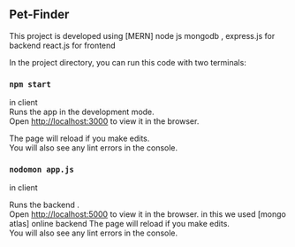 ## Pet-Finder

This project is developed using [MERN]
node js
mongodb , express.js for backend 
react.js for frontend

In the project directory, you can run this code with two terminals:


### `npm start` 
in client \
Runs the app in the development mode.\
Open [http://localhost:3000](http://localhost:3000) to view it in the browser.

The page will reload if you make edits.\
You will also see any lint errors in the console.

### `nodomon app.js`
in client 

Runs the backend .\
Open [http://localhost:5000](http://localhost:5000) to view it in the browser.
in this we used [mongo atlas] online backend 
The page will reload if you make edits.\
You will also see any lint errors in the console.


